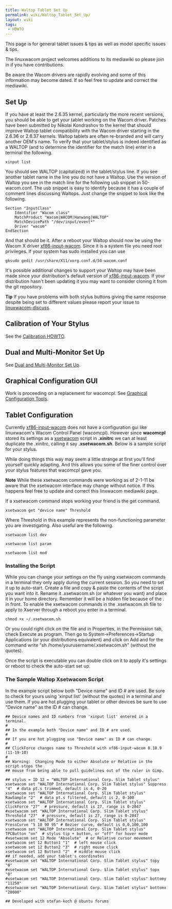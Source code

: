 ```yaml
---
title: Waltop Tablet Set Up
permalink: wiki/Waltop_Tablet_Set_Up/
layout: wiki
tags:
 - HOWTO
---
```


This page is for general tablet issues & tips as well as model specific
issues & tips.

The linuxwacom project welcomes additions to its mediawiki so please
join in if you have contributions.

Be aware the Wacom drivers are rapidly evolving and some of this
information may become dated. If so feel free to update and correct the
mediawiki.

Set Up
------

If you have at least the 2.6.35 kernel, particularly the more recent
versions, you should be able to get your tablet working on the Wacom
driver. Patches have been submitted by Nikolai Kondrashov to the kernel
that should improve Waltop tablet compatibility with the Wacom driver
starting in the 2.6.36 or 2.6.37 kernels. Waltop tablets are often
re-branded and will carry another OEM's name. To verify that your
tablet/stylus is indeed identified as a WALTOP (and to determine the
identifier for the match line) enter in a terminal the following.

    xinput list

You should see WALTOP (capitalized) in the tablet/stylus line. If you
see another tablet name in the line you do not have a Waltop. Use the
version of Waltop you see in the match line for the following usb
snippet in 50-wacom.conf. The usb snippet is easy to identify because it
has a couple of comment lines discussing Waltops. Just change the
snippet to look like the following.

    Section "InputClass"
        Identifier "Wacom class"
        MatchProduct "Wacom|WACOM|Hanwang|WALTOP"
        MatchDevicePath "/dev/input/event*"
        Driver "wacom"
    EndSection

And that should be it. After a reboot your Waltop should now be using
the Wacom X driver [xf86-input-wacom](xf86-input-wacom "wikilink").
Since it is a system file you need root privileges. If your system has
sudo installed you can use

    gksudo gedit /usr/share/X11/xorg.conf.d/50-wacom.conf

It's possible additional changes to support your Waltop may have been
made since your distribution's default version of
[xf86-input-wacom](xf86-input-wacom "wikilink"). If your distribution
hasn't been updating it you may want to consider cloning it from the git
repository.

**Tip** If you have problems with both stylus buttons giving the same
response despite being set to different values please report your issue
to
[linuxwacom-discuss](https://lists.sourceforge.net/lists/listinfo/linuxwacom-discuss).

Calibration of Your Stylus
--------------------------

See the [Calibration HOWTO](/wiki/Calibration "wikilink").

Dual and Multi-Monitor Set Up
-----------------------------

See [Dual and Multi-Monitor Set
Up](/wiki/Dual_and_Multi-Monitor_Set_Up "wikilink").

Graphical Configuration GUI
---------------------------

Work is proceeding on a replacement for wacomcpl. See [Graphical
Configuration
Tools](/wiki/External_applications#Graphical_Configuration_Tools "wikilink").

Tablet Configuration
--------------------

Currently [xf86-input-wacom](xf86-input-wacom "wikilink") does not have
a configuration gui like linuxwacom's Wacom Control Panel (wacomcpl).
However since **wacomcpl** stored its settings as a
[xsetwacom](xsetwacom "wikilink") script in **.xinitrc** we can at least
duplicate the .xinitrc, calling it say **.xsetwacom.sh**. Below is a
sample script for your stylus.

While doing things this way may seem a little strange at first you'll
find yourself quickly adapting. And this allows you some of the finer
control over your stylus features that wacomcpl gave you.

**Note** While these xsetwacom commands were working as of 2-1-11 be
aware that the xsetwacom interface may change without notice. If this
happens feel free to update and correct this linxwacom mediawiki page.

If a xsetwacom command stops working your friend is the get command.

    xsetwacom get "device name" Threshold

Where Threshold in this example represents the non-functioning parameter
you are investigating. Also useful are the following.

    xsetwacom list dev

    xsetwacom list param

    xsetwacom list mod

### Installing the Script

While you can change your settings on the fly using xsetwacom commands
in a terminal they only apply during the current session. So you need to
set it up to auto-start. Create a file and copy & paste the contents of
the script you want into it. Rename it .xsetwacom.sh (or whatever you
want) and place it in your home directory. Remember it will be a hidden
file because of the . in front. To enable the xsetwacom commands in the
.xsetwacom.sh file to apply to Xserver through a reboot you enter in a
terminal.

    chmod +x ~/.xsetwacom.sh

Or you could right click on the file and in Properties, in the
Permission tab, check Execute as program. Then go to
System-&gt;Preferences-&gt;Startup Applications (or your distributions
equivalent) and click on Add and for the command write "sh
/home/yourusername/.xsetwacom.sh" (without the quotes).

Once the script is executable you can double click on it to apply it's
settings or reboot to check the auto-start set up.

### The Sample Waltop Xsetwacom Script

In the example script below both "Device name" and ID \# are used. Be
sure to check for yours using 'xinput list' (without the quotes) in a
terminal and use them. If you are hot plugging your tablet or other
devices be sure to use "Device name" as the ID \# can change.

    ## Device names and ID numbers from 'xinput list' entered in a terminal.
    #
    ## In the example both "Device name" and ID # are used.
    #
    ## If you are hot plugging use "Device name" as ID # can change.
    #
    ## ClickForce changes name to Threshold with xf86-input-wacom 0.10.9 (11-19-10)
    #
    ## Warning:  Changing Mode to either Absolute or Relative in the script stops the
    ## mouse from being able to pull guidelines out of the ruler in Gimp.

    ## stylus = ID 12 = "WALTOP International Corp. Slim Tablet stylus"
    xsetwacom set "WALTOP International Corp. Slim Tablet stylus" Suppress "4"  # data pt.s trimmed, default is 4, 0-20
    xsetwacom set "WALTOP International Corp. Slim Tablet stylus" RawSample "2"  # data pt.s filtered, default is 2, 0-100 
    xsetwacom set "WALTOP International Corp. Slim Tablet stylus" ClickForce "27"  # pressure, default is 27, range is 0-2047
    #xsetwacom set "WALTOP International Corp. Slim Tablet stylus" Threshold "27"  # pressure, default is 27, range is 0-2047
    xsetwacom set "WALTOP International Corp. Slim Tablet stylus" PressCurve "5 10 90 95" # Bezier curve, default is 0,0,100,100
    xsetwacom set "WALTOP International Corp. Slim Tablet stylus" TPCButton "on"  # stylus tip + button, or "off" for hover mode
    #xsetwacom set 12 Mode "Absolute"  # or Relative cursor movement
    xsetwacom set 12 Button1 "1"  # left mouse click
    xsetwacom set 12 Button2 "3"  # right mouse click
    xsetwacom set 12 Button3 "2"  # middle mouse click
    ## if needed, add your tablet's coordinates
    #xsetwacom set "WALTOP International Corp. Slim Tablet stylus" topy "0"
    #xsetwacom set "WALTOP International Corp. Slim Tablet stylus" topx "0"
    #xsetwacom set "WALTOP International Corp. Slim Tablet stylus" bottomy "11250"
    #xsetwacom set "WALTOP International Corp. Slim Tablet stylus" bottomx "20000"

    ## Developed with stefan-koch @ Ubuntu forums
